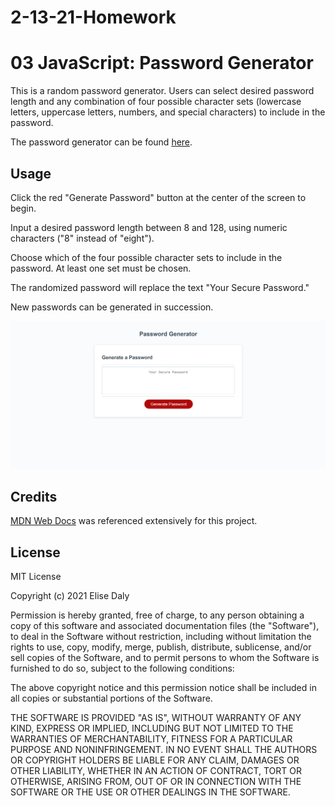 # 2-13-21-Homework
# 03 JavaScript: Password Generator

This is a random password generator. Users can select desired password length and any combination of four possible character sets (lowercase letters, uppercase letters, numbers, and special characters) to include in the password.

The password generator can be found [here](https://elisesamanthadaly.github.io/2-13-21-Homework/).


## Usage

Click the red "Generate Password" button at the center of the screen to begin.

Input a desired password length between 8 and 128, using numeric characters ("8" instead of "eight").

Choose which of the four possible character sets to include in the password. At least one set must be chosen.

The randomized password will replace the text "Your Secure Password."

New passwords can be generated in succession.

![alt text](./screenshot.png)


## Credits

[MDN Web Docs](https://developer.mozilla.org/en-US/) was referenced extensively for this project.


## License

MIT License

Copyright (c) 2021 Elise Daly

Permission is hereby granted, free of charge, to any person obtaining a copy
of this software and associated documentation files (the "Software"), to deal
in the Software without restriction, including without limitation the rights
to use, copy, modify, merge, publish, distribute, sublicense, and/or sell
copies of the Software, and to permit persons to whom the Software is
furnished to do so, subject to the following conditions:

The above copyright notice and this permission notice shall be included in all
copies or substantial portions of the Software.

THE SOFTWARE IS PROVIDED "AS IS", WITHOUT WARRANTY OF ANY KIND, EXPRESS OR
IMPLIED, INCLUDING BUT NOT LIMITED TO THE WARRANTIES OF MERCHANTABILITY,
FITNESS FOR A PARTICULAR PURPOSE AND NONINFRINGEMENT. IN NO EVENT SHALL THE
AUTHORS OR COPYRIGHT HOLDERS BE LIABLE FOR ANY CLAIM, DAMAGES OR OTHER
LIABILITY, WHETHER IN AN ACTION OF CONTRACT, TORT OR OTHERWISE, ARISING FROM,
OUT OF OR IN CONNECTION WITH THE SOFTWARE OR THE USE OR OTHER DEALINGS IN THE
SOFTWARE.
